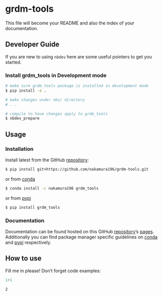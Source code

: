 grdm-tools
================

<!-- WARNING: THIS FILE WAS AUTOGENERATED! DO NOT EDIT! -->

This file will become your README and also the index of your
documentation.

## Developer Guide

If you are new to using `nbdev` here are some useful pointers to get you
started.

### Install grdm_tools in Development mode

``` sh
# make sure grdm_tools package is installed in development mode
$ pip install -e .

# make changes under nbs/ directory
# ...

# compile to have changes apply to grdm_tools
$ nbdev_prepare
```

## Usage

### Installation

Install latest from the GitHub
[repository](https://github.com/nakamura196/grdm-tools):

``` sh
$ pip install git+https://github.com/nakamura196/grdm-tools.git
```

or from [conda](https://anaconda.org/nakamura196/grdm-tools)

``` sh
$ conda install -c nakamura196 grdm_tools
```

or from [pypi](https://pypi.org/project/grdm-tools/)

``` sh
$ pip install grdm_tools
```

### Documentation

Documentation can be found hosted on this GitHub
[repository](https://github.com/nakamura196/grdm-tools)’s
[pages](https://nakamura196.github.io/grdm-tools/). Additionally you can
find package manager specific guidelines on
[conda](https://anaconda.org/nakamura196/grdm-tools) and
[pypi](https://pypi.org/project/grdm-tools/) respectively.

## How to use

Fill me in please! Don’t forget code examples:

``` python
1+1
```

    2
